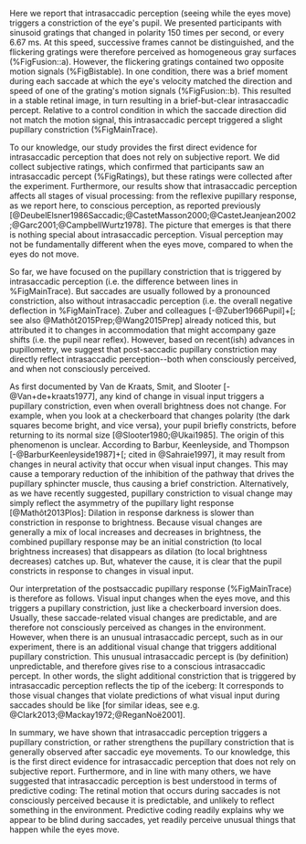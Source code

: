 Here we report that intrasaccadic perception (seeing while the eyes move) triggers a constriction of the eye's pupil. We presented participants with sinusoid gratings that changed in polarity 150 times per second, or every 6.67 ms. At this speed, successive frames cannot be distinguished, and the flickering gratings were therefore perceived as homogeneous gray surfaces (%FigFusion::a). However, the flickering gratings contained two opposite motion signals (%FigBistable). In one condition, there was a brief moment during each saccade at which the eye's velocity matched the direction and speed of one of the grating's motion signals (%FigFusion::b). This resulted in a stable retinal image, in turn resulting in a brief-but-clear intrasaccadic percept. Relative to a control condition in which the saccade direction did not match the motion signal, this intrasaccadic percept triggered a slight pupillary constriction (%FigMainTrace).

To our knowledge, our study provides the first direct evidence for intrasaccadic perception that does not rely on subjective report. We did collect subjective ratings, which confirmed that participants saw an intrasaccadic percept (%FigRatings), but these ratings were collected after the experiment. Furthermore, our results show that intrasaccadic perception affects all stages of visual processing: from the reflexive pupillary response, as we report here, to conscious perception, as reported previously [@DeubelElsner1986Saccadic;@CastetMasson2000;@CastetJeanjean2002;@Garc2001;@CampbellWurtz1978]. The picture that emerges is that there is nothing special about intrasaccadic perception. Visual perception may not be fundamentally different when the eyes move, compared to when the eyes do not move.

So far, we have focused on the pupillary constriction that is triggered by intrasaccadic perception (i.e. the difference between lines in %FigMainTrace). But saccades are usually followed by a pronounced constriction, also without intrasaccadic perception (i.e. the overall negative deflection in %FigMainTrace). Zuber and colleagues [-@Zuber1966Pupil]+[; see also @Mathôt2015Prep;@Wang2015Prep] already noticed this, but attributed it to changes in accommodation that might accompany gaze shifts (i.e. the pupil near reflex). However, based on recent(ish) advances in pupillometry, we suggest that post-saccadic pupillary constriction may directly reflect intrasaccadic perception--both when consciously perceived, and when not consciously perceived.

As first documented by Van de Kraats, Smit, and Slooter [-@Van+de+kraats1977], any kind of change in visual input triggers a pupillary constriction, even when overall brightness does not change. For example, when you look at a checkerboard that changes polarity (the dark squares become bright, and vice versa), your pupil briefly constricts, before returning to its normal size [@Slooter1980;@Ukai1985]. The origin of this phenomenon is unclear. According to Barbur, Keenleyside, and Thompson [-@BarburKeenleyside1987]+[; cited in @Sahraie1997], it may result from changes in neural activity that occur when visual input changes. This may cause a temporary reduction of the inhibition of the pathway that drives the pupillary sphincter muscle, thus causing a brief constriction. Alternatively, as we have recently suggested, pupillary constriction to visual change may simply reflect the asymmetry of the pupillary light response [@Mathôt2013Plos]: Dilation in response darkness is slower than constriction in response to brightness. Because visual changes are generally a mix of local increases and decreases in brightness, the combined pupillary response may be an initial constriction (to local brightness increases) that disappears as dilation (to local brightness decreases) catches up. But, whatever the cause, it is clear that the pupil constricts in response to changes in visual input.

Our interpretation of the postsaccadic pupillary response (%FigMainTrace) is therefore as follows. Visual input changes when the eyes move, and this triggers a pupillary constriction, just like a checkerboard inversion does. Usually, these saccade-related visual changes are predictable, and are therefore not consciously perceived as changes in the environment. However, when there is an unusual intrasaccadic percept, such as in our experiment, there is an additional visual change that triggers additional pupillary constriction. This unusual intrasaccadic percept is (by definition) unpredictable, and therefore gives rise to a conscious intrasaccadic percept. In other words, the slight additional constriction that is triggered by intrasaccadic perception reflects the tip of the iceberg: It corresponds to those visual changes that violate predictions of what visual input during saccades should be like [for similar ideas, see e.g. @Clark2013;@Mackay1972;@ReganNoë2001].

In summary, we have shown that intrasaccadic perception triggers a pupillary constriction, or rather strengthens the pupillary constriction that is generally observed after saccadic eye movements. To our knowledge, this is the first direct evidence for intrasaccadic perception that does not rely on subjective report. Furthermore, and in line with many others, we have suggested that intrasaccadic perception is best understood in terms of predictive coding: The retinal motion that occurs during saccades is not consciously perceived because it is predictable, and unlikely to reflect something in the environment. Predictive coding readily explains why we appear to be blind during saccades, yet readily perceive unusual things that happen while the eyes move.
